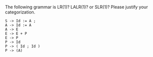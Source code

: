 The following grammar is LR(1)? LALR(1)? or SLR(1)? Please justify your categorization.

<pre><code>S -> Id := A ;
A -> Id := A
A -> E
E -> E + P
E -> P
P -> Id
P -> ( Id ; Id )
P -> (A)
</code></pre>

